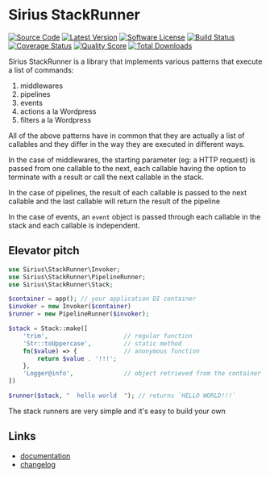# Sirius StackRunner

[![Source Code](http://img.shields.io/badge/source-siriusphp/stackrunner-blue.svg)](https://github.com/siriusphp/stackrunner)
[![Latest Version](https://img.shields.io/packagist/v/siriusphp/stackrunner.svg)](https://github.com/siriusphp/stackrunner/releases)
[![Software License](https://img.shields.io/badge/license-MIT-brightgreen.svg)](https://github.com/siriusphp/stackrunner/blob/master/LICENSE)
[![Build Status](https://github.com/siriusphp/stackrunner/workflows/CI/badge.svg)](https://github.com/siriusphp/stackrunner/actions)
[![Coverage Status](https://scrutinizer-ci.com/g/siriusphp/stackrunner/badges/coverage.png?b=master)](https://scrutinizer-ci.com/g/siriusphp/stackrunner/code-structure)
[![Quality Score](https://scrutinizer-ci.com/g/siriusphp/stackrunner/badges/quality-score.png?b=master)](https://scrutinizer-ci.com/g/siriusphp/stackrunner)
[![Total Downloads](https://img.shields.io/packagist/dt/siriusphp/stackrunner.svg)](https://packagist.org/packages/siriusphp/stackrunner)

Sirius StackRunner is a library that implements various patterns that execute a list of commands:

1. middlewares
2. pipelines
3. events
4. actions a la Wordpress
5. filters a la Wordpress

All of the above patterns have in common that they are actually a list of callables and they differ in the way they are executed in different ways. 

In the case of middlewares, the starting parameter (eg: a HTTP request) is passed from one callable to the next, each 
callable having the option to terminate with a result or call the next callable in the stack. 

In the case of pipelines, the result of each callable is passed to the next callable and the last callable will return the result of the pipeline

In the case of events, an `event` object is passed through each callable in the stack and each callable is independent.

## Elevator pitch

```php
use Sirius\StackRunner\Invoker;
use Sirius\StackRunner\PipelineRunner;
use Sirius\StackRunner\Stack;

$container = app(); // your application DI container
$invoker = new Invoker($container)
$runner = new PipelineRunner($invoker);

$stack = Stack::make([
    'trim',                     // regular function
    'Str::toUppercase',         // static method
    fn($value) => {             // anonymous function
        return $value . '!!!';
    },
    'Logger@info',              // object retrieved from the container
])

$runner($stack, "  hello world  "); // returns `HELLO WORLD!!!`
```

The stack runners are very simple and it's easy to build your own

## Links

- [documentation](https://sirius.ro/php/sirius/stackrunner/)
- [changelog](CHANGELOG.md)
